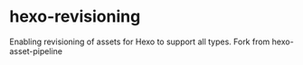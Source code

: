 # hexo-revisioning
Enabling revisioning of assets for Hexo to support all types. Fork from hexo-asset-pipeline
